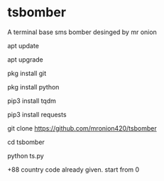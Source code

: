 # tsbomber

A terminal base sms bomber desinged by mr onion

apt update

apt upgrade

pkg install git

pkg install python

pip3 install tqdm

pip3 install requests

git clone https://github.com/mronion420/tsbomber

cd tsbomber

python ts.py

+88 country code already given. start from 0

